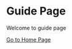 # Guide Page

Welcome to guide page

[Go to Home Page]('https://ambaqinejad.github.io/DocsifyDemo/#/)